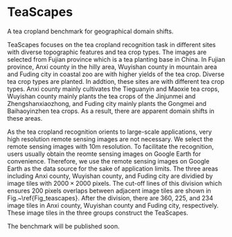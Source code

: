 # TeaScapes
A tea cropland benchmark for geographical domain shifts. 

TeaScapes focuses on the tea cropland recognition task in different sites with diverse topographic features and tea crop types. The images are selected from Fujian province which is a tea planting base in China. In Fujian province, Anxi county in the hilly area, Wuyishan county in mountain area and Fuding city in coastal zoo are with higher yields of the tea crop. Diverse tea crop types are planted. In addtion, these sites are with different tea crop types. Anxi county mainly cultivates the Tieguanyin and Maoxie tea crops, Wuyishan county mainly plants the tea crops of the Jinjunmei and Zhengshanxiaozhong, and Fuding city mainly plants the Gongmei and Baihaoyinzhen tea crops. As a result, there are apparent domain shifts in these areas. 

As the tea cropland recognition orients to large-scale applications, very high resolution remote sensing images are not necessary. We select the remote sensing images with 10m resolution. To facilitate the recognition, users usually obtain the reomte sensing images on Google Earth for convenience. Therefore, we use the remote sensing images on Google Earth as the data source for the sake of application limits. The three areas including Anxi county, Wuyishan county, and Fuding city are dividied by image tiles with $2000\times 2000$ pixels. The cut-off lines of this division which ensures 200 pixels overlaps between adjacent image tiles are shown in Fig.~\ref{Fig_teascapes}. After the division, there are 360, 225, and 234 image tiles in Anxi county, Wuyishan county and Fuding city, respectively. These image tiles in the three groups construct the TeaScapes. 


The benchmark will be published soon. 

